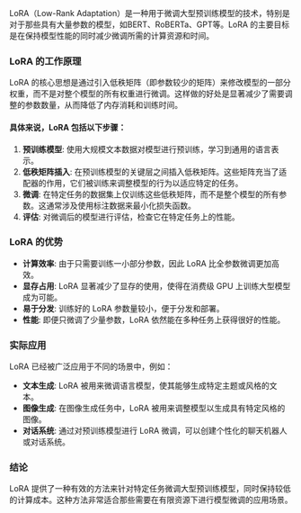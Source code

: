 LoRA（Low-Rank Adaptation）是一种用于微调大型预训练模型的技术，特别是对于那些具有大量参数的模型，如BERT、RoBERTa、GPT等。LoRA 的主要目标是在保持模型性能的同时减少微调所需的计算资源和时间。

### LoRA 的工作原理

LoRA 的核心思想是通过引入低秩矩阵（即参数较少的矩阵）来修改模型的一部分权重，而不是对整个模型的所有权重进行微调。这样做的好处是显著减少了需要调整的参数数量，从而降低了内存消耗和训练时间。

#### 具体来说，LoRA 包括以下步骤：

1. **预训练模型**: 使用大规模文本数据对模型进行预训练，学习到通用的语言表示。
2. **低秩矩阵插入**: 在预训练模型的关键层之间插入低秩矩阵。这些矩阵充当了适配器的作用，它们被训练来调整模型的行为以适应特定的任务。
3. **微调**: 在特定任务的数据集上仅训练这些低秩矩阵，而不是整个模型的所有参数。这通常涉及使用标注数据来最小化损失函数。
4. **评估**: 对微调后的模型进行评估，检查它在特定任务上的性能。

### LoRA 的优势

- **计算效率**: 由于只需要训练一小部分参数，因此 LoRA 比全参数微调更加高效。
- **显存占用**: LoRA 显著减少了显存的使用，使得在消费级 GPU 上训练大型模型成为可能。
- **易于分发**: 训练好的 LoRA 参数量较小，便于分发和部署。
- **性能**: 即便只微调了少量参数，LoRA 依然能在多种任务上获得很好的性能。

### 实际应用

LoRA 已经被广泛应用于不同的场景中，例如：

- **文本生成**: LoRA 被用来微调语言模型，使其能够生成特定主题或风格的文本。
- **图像生成**: 在图像生成任务中，LoRA 被用来调整模型以生成具有特定风格的图像。
- **对话系统**: 通过对预训练模型进行 LoRA 微调，可以创建个性化的聊天机器人或对话系统。

### 结论

LoRA 提供了一种有效的方法来针对特定任务微调大型预训练模型，同时保持较低的计算成本。这种方法非常适合那些需要在有限资源下进行模型微调的应用场景。